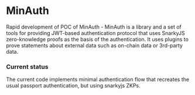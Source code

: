 # MinAuth
Rapid development of POC of MinAuth - MinAuth is a library and a set of tools for providing JWT-based authentication protocol that uses SnarkyJS zero-knowledge proofs as the basis of the authentication.  It uses plugins to prove statements about external data such as on-chain data or 3rd-party data.

### Current status

The current code implements minimal authentication flow that recreates the usual passport authentication, but using snarkyjs ZKPs.
